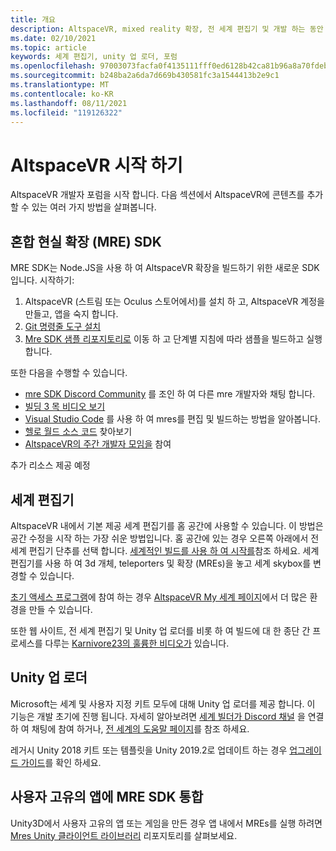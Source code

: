 ```yaml
---
title: 개요
description: AltspaceVR, mixed reality 확장, 전 세계 편집기 및 개발 하는 동안 도움을 받는 방법에 대해 알아봅니다.
ms.date: 02/10/2021
ms.topic: article
keywords: 세계 편집기, unity 업 로더, 포럼
ms.openlocfilehash: 97003073facfa0f4135111fff0ed6128b42ca81b96a8a70fdebef22d8988f548
ms.sourcegitcommit: b248ba2a6da7d669b430581fc3a1544413b2e9c1
ms.translationtype: MT
ms.contentlocale: ko-KR
ms.lasthandoff: 08/11/2021
ms.locfileid: "119126322"
---
```

# <a name="getting-started-with-altspacevr"></a>AltspaceVR 시작 하기

AltspaceVR 개발자 포럼을 시작 합니다. 다음 섹션에서 AltspaceVR에 콘텐츠를 추가할 수 있는 여러 가지 방법을 살펴봅니다.

## <a name="mixed-reality-extension-mre-sdk"></a>혼합 현실 확장 (MRE) SDK

MRE SDK는 Node.JS을 사용 하 여 AltspaceVR 확장을 빌드하기 위한 새로운 SDK입니다. 시작하기:

1. AltspaceVR (스트림 또는 Oculus 스토어에서)를 설치 하 고, AltspaceVR 계정을 만들고, 앱을 숙지 합니다.
2. [Git 명령줄 도구 설치](https://git-scm.com/book/en/v2/Getting-Started-Installing-Git)
3. [Mre SDK 샘플 리포지토리로](https://github.com/Microsoft/mixed-reality-extension-sdk-samples) 이동 하 고 단계별 지침에 따라 샘플을 빌드하고 실행 합니다.

또한 다음을 수행할 수 있습니다.

* [mre SDK Discord Community](https://discord.com/invite/xyBcQec) 를 조인 하 여 다른 mre 개발자와 채팅 합니다.
* [빌딩 3 목 비디오 보기](https://www.youtube.com/watch?v=DQHrdK9JSXI&ab_channel=AltspaceVR)
* [Visual Studio Code](https://github.com/Microsoft/mixed-reality-extension-sdk#using-visual-studio-code) 를 사용 하 여 mres를 편집 및 빌드하는 방법을 알아봅니다.
* [헬로 월드 소스 코드](https://github.com/Microsoft/mixed-reality-extension-sdk-samples/tree/master/samples/hello-world) 찾아보기
* [AltspaceVR의 주간 개발자 모임을](https://account.altvr.com/channels/sdk) 참여

추가 리소스 제공 예정

## <a name="world-editor"></a>세계 편집기

AltspaceVR 내에서 기본 제공 세계 편집기를 홈 공간에 사용할 수 있습니다. 이 방법은 공간 수정을 시작 하는 가장 쉬운 방법입니다. 홈 공간에 있는 경우 오른쪽 아래에서 전 세계 편집기 단추를 선택 합니다. [세계적인 빌드를 사용 하 여 시작를](../world-building/world-building-getting-started.md)참조 하세요. 세계 편집기를 사용 하 여 3d 개체, teleporters 및 확장 (MREs)을 놓고 세계 skybox를 변경할 수 있습니다.

[초기 액세스 프로그램](../world-building/early-access.md)에 참여 하는 경우 [AltspaceVR My 세계 페이지](https://account.altvr.com/users/sign_in)에서 더 많은 환경을 만들 수 있습니다.

또한 웹 사이트, 전 세계 편집기 및 Unity 업 로더를 비롯 하 여 빌드에 대 한 종단 간 프로세스를 다루는 [Karnivore23의 훌륭한 비디오가](https://www.youtube.com/watch?v=G8xgR3cDMjk&ab_channel=MarkGill) 있습니다.

## <a name="unity-uploader"></a>Unity 업 로더

Microsoft는 세계 및 사용자 지정 키트 모두에 대해 Unity 업 로더를 제공 합니다. 이 기능은 개발 초기에 진행 됩니다. 자세히 알아보려면 [세계 빌더가 Discord 채널](https://discord.com/invite/Kp59Frb) 을 연결 하 여 채팅에 참여 하거나, [전 세계의 도움말 페이지](../world-building/getting-help.md)를 참조 하세요.

레거시 Unity 2018 키트 또는 템플릿을 Unity 2019.2로 업데이트 하는 경우 [업그레이드 가이드](https://developer.altvr.com/upgrade-2019-2/)를 확인 하세요.

## <a name="integrating-the-mre-sdk-into-your-own-app"></a>사용자 고유의 앱에 MRE SDK 통합

Unity3D에서 사용자 고유의 앱 또는 게임을 만든 경우 앱 내에서 MREs를 실행 하려면 [Mres Unity 클라이언트 라이브러리](https://github.com/Microsoft/mixed-reality-extension-unity) 리포지토리를 살펴보세요.
